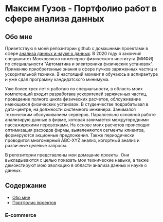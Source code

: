 # Максим Гузов - Портфолио работ в сфере анализа данных


## Обо мне

<p>
Приветствую в моей репозитории github с домашними проектами в сфере <u>анализа данных и науке о данных</u>. В 2020 году я закончил специалитет Московского инженерно-физического института (МИФИ) по специальности "Автоматика и электроника физических установок". Применяю приобретенные знания в сфере пучков заряженных частиц и ускорительной техники. В настоящий момент я обучаюсь в аспирантуре и уже сдал программу кандидатского минимума.
</p>
<p>
Уже более трех лет я работаю по специальности, в область моих компетенций входит разработака ускорителей заряженных частиц, проведение полного цикла физических расчетов, облсуживание имеющихся физических установок. В студенчестве подрабатывал в дата-центре, на должности системного инженера. Занимался техническим обслуживанием серверов.  Параллельно основной работе анализирую данные в фирме, которая занимается междугородними пассажирскими перевозками. На основе моих расчетов происходит оптимизация расходов фирмы, выявленяются сегменты клиентов, формеруются акционные предложения. Также периодически проводится многомерный ABC-XYZ анализ, когортный анализ и различные целевые запросы.
</p>
<p>
В репозитории представлены мои домашние проекты. Они выкладываются с целью показать мои технические навыки, а также демонстируют мою эволюцию в области анализа данных и науке о данных.
</p>

## Содержание
- [Обо мне](#обо-мне)
- [Портфолио проектов](#портфолио-проектов)

### E-commerce

